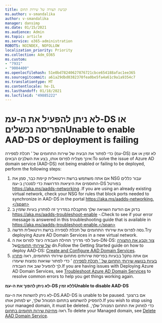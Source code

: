 ```yaml
---
title: קביעת תצורה של שירות תחום
ms.author: v-smandalika
author: v-smandalika
manager: dansimp
ms.date: 01/15/2021
ms.audience: Admin
ms.topic: article
ms.service: o365-administration
ROBOTS: NOINDEX, NOFOLLOW
localization_priority: Priority
ms.collection: Adm_O365
ms.custom:
- "7931"
- "9004400"
ms.openlocfilehash: 51e0bd78240627876721cbce654188afac1ee365
ms.sourcegitcommit: a61a29dbd0382370fea0be5fa4a61c9a1a9354c7
ms.translationtype: MT
ms.contentlocale: he-IL
ms.lasthandoff: 01/18/2021
ms.locfileid: "49885222"
---
```

# <a name="unable-to-enable-aad-ds-or-deployment-is-failing"></a><span data-ttu-id="2b819-102">לא ניתן להפעיל את ה-עמ-DS או הפריסה נכשלים</span><span class="sxs-lookup"><span data-stu-id="2b819-102">Unable to enable AAD-DS or deployment is failing</span></span>

<span data-ttu-id="2b819-103">כדי לפתור את הבעיה של שירות התחומים של ' תכלת לספירה (עמ-DS) לא זמין או אם אינך מצליח לפרוס אותו, בצע את השלבים הבאים:</span><span class="sxs-lookup"><span data-stu-id="2b819-103">To solve the issue of Azure AD domain service (AAD-DS) not being enabled or failing to be deployed, perform the following steps:</span></span>

1. <span data-ttu-id="2b819-104">אם אתה משתמש ברשת וירטואלית קיימת כבר, סמן את NSG עבור כללים החוסמים את היציאות הדרושות כדי לסנכרן ב-עמ-DS בפורטל https://aka.ms/aadds-networking .</span><span class="sxs-lookup"><span data-stu-id="2b819-104">If you are using an already existing virtual network, check your NSG for rules that block ports needed to synchronize in AAD-DS in the portal https://aka.ms/aadds-networking.</span></span>
2. <span data-ttu-id="2b819-105">בדוק אם הודעת השגיאה שלך מתקבלת במדריך זה לפתרון בעיות שזמין ב  https://aka.ms/aadds-troubleshoot-enable -.</span><span class="sxs-lookup"><span data-stu-id="2b819-105">Check to see if your error message is answered in this troubleshooting guide that is available in  https://aka.ms/aadds-troubleshoot-enable.</span></span>
3. <span data-ttu-id="2b819-106">נסה לפרוס את שירותי התחומים של תכלת לספירה ברשת וירטואלית חדשה.</span><span class="sxs-lookup"><span data-stu-id="2b819-106">Try deploying Azure AD Domain Services in a new virtual network.</span></span>
4. <span data-ttu-id="2b819-107">פעל לפי מדריך תחילת העבודה כיצד לפרוס את ה-DN-DS: [צור וקבע את התצורה של שירותי תחומים](https://docs.microsoft.com/azure/active-directory-domain-services/tutorial-create-instance)של dn.</span><span class="sxs-lookup"><span data-stu-id="2b819-107">Follow the Getting Started guide on how to deploy AAD-DS: [Create and Configure AAD Domain Services](https://docs.microsoft.com/azure/active-directory-domain-services/tutorial-create-instance).</span></span>
5. <span data-ttu-id="2b819-108">אם אתה נתקל בבעיות בפריסת שירותים מתחום שירותי התחומים, ראה [פתרון בעיות בנושא שירותי התחום של ' תכלת לספירה](https://docs.microsoft.com/azure/active-directory-domain-services/troubleshoot) ' כדי לפתור שגיאות נפוצות שיעזרו לך להפעיל שוב את העבודה.</span><span class="sxs-lookup"><span data-stu-id="2b819-108">If you are having issues with Deploying Azure AD Domain Services, see [Troubleshoot Azure AD Domain Services](https://docs.microsoft.com/azure/active-directory-domain-services/troubleshoot) to resolve common errors to help you get things working again.</span></span> 

<span data-ttu-id="2b819-109">**לא ניתן להפוך את ה-עמ-DS ללא זמין**</span><span class="sxs-lookup"><span data-stu-id="2b819-109">**Unable to disable AAD-DS**</span></span>

<span data-ttu-id="2b819-110">לא ניתן להשהות את ה-עמ-DS.</span><span class="sxs-lookup"><span data-stu-id="2b819-110">AAD-DS is unable to be paused.</span></span> <span data-ttu-id="2b819-111">אם ברצונך להפסיק להשתמש בתחום המנוהל שלך, יש למחוק אותו.</span><span class="sxs-lookup"><span data-stu-id="2b819-111">If you wish to stop using your managed domain, it must be deleted.</span></span>
<span data-ttu-id="2b819-112">כדי למחוק את התחום המנוהל שלך, ראה [מחיקת שירות תחומים בתחום](https://docs.microsoft.com/azure/active-directory-domain-services/delete-aadds).</span><span class="sxs-lookup"><span data-stu-id="2b819-112">To delete your Managed domain, see [Delete AAD Domain Service](https://docs.microsoft.com/azure/active-directory-domain-services/delete-aadds).</span></span>



